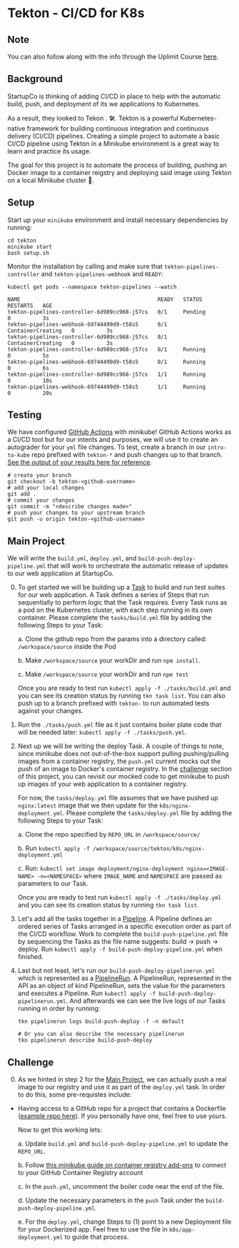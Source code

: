 # Tekton - CI/CD for K8s

## Note

You can also follow along with the info through the Uplimit Course [here](https://uplimit.com/course/kubernetes-managing-containers-at-scale/v2/module/project-3-instructions#corise_clm9w276p000j3b7lvx4bov7v).

## Background

StartupCo is thinking of adding CI/CD in place to help with the automatic build, push, and deployment of its we applications to Kubernetes. 

As a result, they looked to Tekon .
🛠️. Tekton is a powerful Kubernetes-native framework for building continuous integration and continuous delivery (CI/CD) pipelines. Creating a simple project to automate a basic CI/CD pipeline using Tekton in a Minikube environment is a great way to learn and practice its usage. 

The goal for this project is to automate the process of building, pushing an Docker image to a container reigstry and deploying said image using Tekton on a local Minikube cluster 🐳.



## Setup

Start up your `minikube` environment and install necessary dependencies by running:

```
cd tekton
minikube start
bash setup.sh
```

Monitor the installation by calling and make sure that `tekton-pipelines-controller` and `tekton-pipelines-webhook` and `READY`:
```
kubectl get pods --namespace tekton-pipelines --watch

NAME                                           READY   STATUS              RESTARTS   AGE
tekton-pipelines-controller-6d989cc968-j57cs   0/1     Pending             0          3s
tekton-pipelines-webhook-69744499d9-t58s5      0/1     ContainerCreating   0          3s
tekton-pipelines-controller-6d989cc968-j57cs   0/1     ContainerCreating   0          3s
tekton-pipelines-controller-6d989cc968-j57cs   0/1     Running             0          5s
tekton-pipelines-webhook-69744499d9-t58s5      0/1     Running             0          6s
tekton-pipelines-controller-6d989cc968-j57cs   1/1     Running             0          10s
tekton-pipelines-webhook-69744499d9-t58s5      1/1     Running             0          20s
```

## Testing

We have configured [GitHub Actions](https://github.com/features/actions) with minikube! GitHub Actions works as a CI/CD tool but for our intents and purposes, we will use it to create an autograder for your `yml` file changes. To test, create a branch in our `intro-to-kube` repo prefixed with
`tekton-*` and push changes up to that branch. [See the output of your results here for reference](https://github.com/abanuelo/intro-to-kube/actions/workflows/tekton.yml).

```
# create your branch
git checkout -b tekton-<github-username>
# add your local changes
git add .
# commit your changes
git commit -m "<describe changes made>"
# push your changes to your upstream branch
git push -u origin tekton-<github-username>
```

## Main Project

We will write the `build.yml`, `deploy.yml`, and `build-push-deploy-pipeline.yml` that will work to orchestrate the automatic release of updates to our web application at StartupCo. 

0. To get started we will be building up a [Task](https://tekton.dev/docs/getting-started/tasks/) to build and run test suites for our web application. A Task defines a series of Steps that run sequentially to perform logic that the Task requires. Every Task runs as a pod on the Kubernetes cluster, with each step running in its own container. Please complete the `tasks/build.yml` file by adding the following Steps to your Task:

    a. Clone the github repo from the params into a directory called: `/workspace/source` inside the Pod

    b. Make `/workspace/source` your workDir and run `npm install`. 

    c. Make `/workspace/source` your workDir and run `npm test`

    Once you are ready to test run `kubectl apply -f ./tasks/build.yml` and you can see its creation status by running `tkn task list`. You can also push up to a branch prefixed with `tekton-` to run automated tests against your changes.

1. Run the `./tasks/push.yml` file as it just contains boiler plate code that will be needed later: `kubectl apply -f ./tasks/push.yml`.

1. Next up we will be writing the deploy Task. A couple of things to note, since minikube does not out-of-the-box support pulling pushing/pulling images from a container registry, the `push.yml` current mocks out the push of an image to Docker's container registry. In the [challenge](#challenge) section of this project, you can revisit our mocked code to get minikube to push up images of your web application to a container registry. 

    For now, the `tasks/deploy.yml` file assumes that we have pushed up `nginx:latest` image that we then update for the `k8s/nginx-deployment.yml`.  Please complete the `tasks/deploy.yml` file by adding the following Steps to your Task:


    a. Clone the repo specified by `REPO_URL` in `/workspace/source/`

    b. Run  `kubectl apply -f /workspace/source/tekton/k8s/nginx-deployment.yml`

    c. Run: `kubectl set image deployment/nginx-deployment nginx=<IMAGE-NAME> -n=<NAMESPACE>` where `IMAGE_NAME` and `NAMESPACE` are passed as parameters to our Task.

    Once you are ready to test run `kubectl apply -f ./tasks/deploy.yml` and you can see its creation status by running `tkn task list`.

2. Let's add all the tasks together in a [Pipeline](https://tekton.dev/docs/getting-started/pipelines/). A Pipeline defines an ordered series of Tasks arranged in a specific execution order as part of the CI/CD workflow. Work to complete the `build-push-pipeline.yml` file by sequencing the Tasks as the file name suggests: build &rarr; push &rarr; deploy. Run `kubectl apply -f build-push-deploy-pipeline.yml` when finished.

3. Last but not least, let's run our `build-push-deploy-pipelinerun.yml` which is represented as a [PipelineRun](https://tekton.dev/docs/getting-started/pipelines/). A PipelineRun, represented in the API as an object of kind PipelineRun, sets the value for the parameters and executes a Pipeline. Run `kubectl apply -f build-push-deploy-pipelinerun.yml`. And afterwards we can see the live logs of our Tasks running in order by running:

    ```
    tkn pipelinerun logs build-push-deploy -f -n default
    
    # Or you can also describe the necessary pipelinerun
    tkn pipelinerun describe build-push-deploy
    ```

## Challenge

0. As we hinted in step 2 for the [Main Project](#main-project), we can actually push a real image to our registry and use it as part of the `deploy.yml` task. In order to do this, some pre-requistes include:

- Having access to a GitHub repo for a project that contains a Dockerfile ([example repo here](https://github.com/sahat/hackathon-starter)). If you personally have one, feel free to use yours.

    Now to get this working lets:
    
    a. Update `build.yml` and `build-push-deploy-pipeline.yml` to update the `REPO_URL`.

    b. Follow [this minikube guide on container registry add-ons](https://minikube.sigs.k8s.io/docs/handbook/registry/) to connect to your GitHub Container Registry account 

    c. In the `push.yml`, uncomment the boiler code near the end of the file.

    d. Update the necessary parameters in the `push` Task under the `build-push-deploy-pipeline.yml`.

    e. For the `deploy.yml`, change Steps to (1) point to a new Deployment file for your Dockerized app. Feel free to use the file in `k8s/app-deployment.yml` to guide that process. 